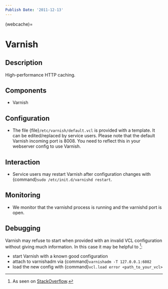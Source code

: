 ```yaml
---
Publish Date: '2011-12-13'
---
```


(webcache)=

# Varnish

## Description

High-performance HTTP caching.

## Components

- Varnish

## Configuration

- The file {file}`/etc/varnish/default.vcl` is provided with a template. It can be
  edited/replaced by service users. Please note that the default Varnish
  incoming port is 8008. You need to reflect this in your webserver config to
  use Varnish.

## Interaction

- Service users may restart Varnish after configuration changes with
  {command}`sudo /etc/init.d/varnishd restart`.

## Monitoring

- We monitor that the varnishd process is running and the varnishd port is open.

## Debugging

Varnish may refuse to start when provided with an invalid VCL configuration
without giving much information. In this case it may be helpful to [^sf398680]:

- start Varnish with a known good configuration
- attach to varnishadm via {command}`varnishadm -T 127.0.0.1:6082`
- load the new config with {command}`vcl.load error <path_to_your_vcl>`

[^sf398680]: As seen on [StackOverflow](https://serverfault.com/questions/398680/custom-vcl-prevents-varnish-from-starting#398760).

